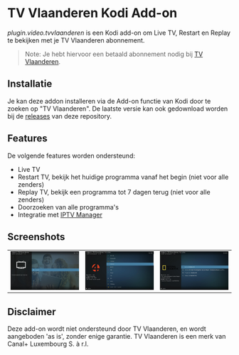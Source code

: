 # TV Vlaanderen Kodi Add-on

*plugin.video.tvvlaanderen* is een Kodi add-on om Live TV, Restart en Replay te bekijken met je TV Vlaanderen
abonnement.

> Note: Je hebt hiervoor een betaald abonnement nodig bij [TV Vlaanderen](https://www.tv-vlaanderen.be/).

## Installatie

Je kan deze addon installeren via de Add-on functie van Kodi door te zoeken op "TV Vlaanderen". De laatste versie kan
ook gedownload worden bij de [releases](https://github.com/add-ons/plugin.video.tvvlaanderen/releases) van deze
repository.

## Features

De volgende features worden ondersteund:

* Live TV
* Restart TV, bekijk het huidige programma vanaf het begin (niet voor alle zenders)
* Replay TV, bekijk een programma tot 7 dagen terug (niet voor alle zenders)
* Doorzoeken van alle programma's
* Integratie met [IPTV Manager](https://github.com/add-ons/service.iptv.manager)

## Screenshots

<table>
  <tr>
    <td><img src="resources/screenshot01.jpg" width=270></td>
    <td><img src="resources/screenshot02.jpg" width=270></td>
    <td><img src="resources/screenshot03.jpg" width=270></td>
  </tr>
 </table>

## Disclaimer

Deze add-on wordt niet ondersteund door TV Vlaanderen, en wordt aangeboden 'as is', zonder enige garantie. TV Vlaanderen
is een merk van Canal+ Luxembourg S. à r.l.
